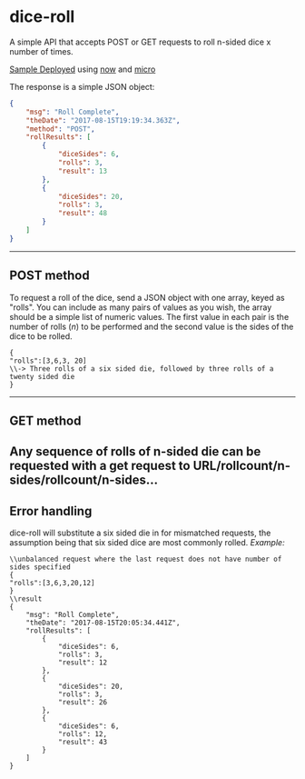 # dice-roll

A simple API that accepts POST or GET requests to roll n-sided dice x number of times.

[Sample Deployed](https://dice-roll-dehmcdhbop.now.sh/) using [now](https://github.com/zeit/now) and [micro](https://github.com/zeit/micro)

The response is a simple JSON object:
```JSON
{
    "msg": "Roll Complete",
    "theDate": "2017-08-15T19:19:34.363Z",
    "method": "POST",
    "rollResults": [
        {
            "diceSides": 6,
            "rolls": 3,
            "result": 13
        },
        {
            "diceSides": 20,
            "rolls": 3,
            "result": 48
        }
    ]
}
```
---
## POST method
To request a roll of the dice, send a JSON object with one array, keyed as "rolls". You can include as many pairs of values as you wish, the array should be a simple list of numeric values. The first value in each pair is the number of rolls (*n*) to be performed and the second value is the sides of the dice to be rolled.
```
{
"rolls":[3,6,3, 20]
\\-> Three rolls of a six sided die, followed by three rolls of a twenty sided die
}
```
---
## GET method
Any sequence of rolls of n-sided die can be requested with a get request to URL/rollcount/n-sides/rollcount/n-sides...
---
## Error handling
dice-roll will substitute a six sided die in for mismatched requests, the assumption being that six sided dice are most commonly rolled.
*Example:*
```
\\unbalanced request where the last request does not have number of sides specified
{
"rolls":[3,6,3,20,12]
}
\\result
{
    "msg": "Roll Complete",
    "theDate": "2017-08-15T20:05:34.441Z",
    "rollResults": [
        {
            "diceSides": 6,
            "rolls": 3,
            "result": 12
        },
        {
            "diceSides": 20,
            "rolls": 3,
            "result": 26
        },
        {
            "diceSides": 6,
            "rolls": 12,
            "result": 43
        }
    ]
}
```
